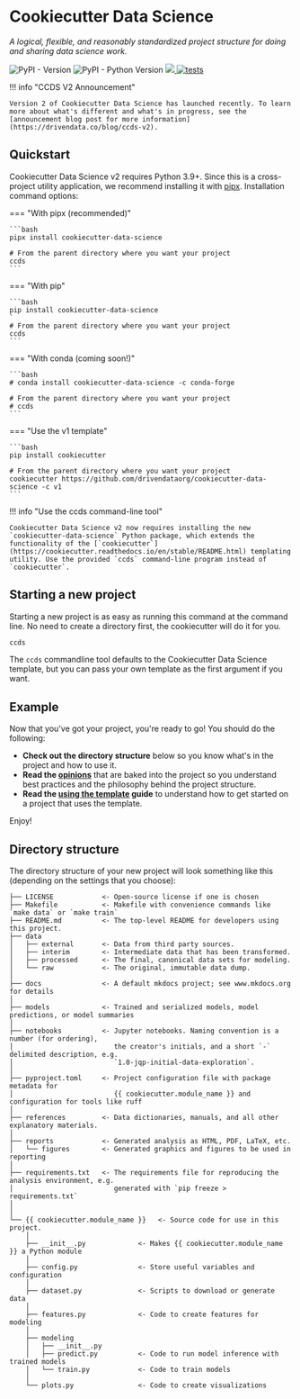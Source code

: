 # Cookiecutter Data Science

_A logical, flexible, and reasonably standardized project structure for doing and sharing data science work._

![PyPI - Version](https://img.shields.io/pypi/v/cookiecutter-data-science)
![PyPI - Python Version](https://img.shields.io/pypi/pyversions/cookiecutter-data-science)
<a target="_blank" href="https://cookiecutter-data-science.drivendata.org/">
    <img src="https://img.shields.io/badge/CCDS-Project%20template-328F97?logo=cookiecutter" />
</a>
[![tests](https://github.com/drivendataorg/cookiecutter-data-science/actions/workflows/tests.yml/badge.svg)](https://github.com/drivendataorg/cookiecutter-data-science/actions/workflows/tests.yml)

!!! info "CCDS V2 Announcement"

    Version 2 of Cookiecutter Data Science has launched recently. To learn more about what's different and what's in progress, see the [announcement blog post for more information](https://drivendata.co/blog/ccds-v2).


## Quickstart

Cookiecutter Data Science v2 requires Python 3.9+. Since this is a cross-project utility application, we recommend installing it with [pipx](https://pypa.github.io/pipx/). Installation command options:

=== "With pipx (recommended)"

    ```bash
    pipx install cookiecutter-data-science

    # From the parent directory where you want your project
    ccds
    ```

=== "With pip"

    ```bash
    pip install cookiecutter-data-science
    `
    # From the parent directory where you want your project
    ccds
    ```

=== "With conda (coming soon!)"

    ```bash
    # conda install cookiecutter-data-science -c conda-forge

    # From the parent directory where you want your project
    # ccds
    ```

=== "Use the v1 template"

    ```bash
    pip install cookiecutter

    # From the parent directory where you want your project
    cookiecutter https://github.com/drivendataorg/cookiecutter-data-science -c v1
    ```

!!! info "Use the ccds command-line tool"

    Cookiecutter Data Science v2 now requires installing the new `cookiecutter-data-science` Python package, which extends the functionality of the [`cookiecutter`](https://cookiecutter.readthedocs.io/en/stable/README.html) templating utility. Use the provided `ccds` command-line program instead of `cookiecutter`.


## Starting a new project

Starting a new project is as easy as running this command at the command line. No need to create a directory first, the cookiecutter will do it for you.

```bash
ccds
```

The `ccds` commandline tool defaults to the Cookiecutter Data Science template, but you can pass your own template as the first argument if you want.


## Example

<!-- TERMYNAL OUTPUT -->


Now that you've got your project, you're ready to go! You should do the following:

 - **Check out the directory structure** below so you know what's in the project and how to use it.
 - **Read the [opinions](opinions.md)** that are baked into the project so you understand best practices and the philosophy behind the project structure.
 - **Read the [using the template](using-the-template.md) guide** to understand how to get started on a project that uses the template.


 Enjoy!


## Directory structure

The directory structure of your new project will look something like this (depending on the settings that you choose):

```
├── LICENSE            <- Open-source license if one is chosen
├── Makefile           <- Makefile with convenience commands like `make data` or `make train`
├── README.md          <- The top-level README for developers using this project.
├── data
│   ├── external       <- Data from third party sources.
│   ├── interim        <- Intermediate data that has been transformed.
│   ├── processed      <- The final, canonical data sets for modeling.
│   └── raw            <- The original, immutable data dump.
│
├── docs               <- A default mkdocs project; see www.mkdocs.org for details
│
├── models             <- Trained and serialized models, model predictions, or model summaries
│
├── notebooks          <- Jupyter notebooks. Naming convention is a number (for ordering),
│                         the creator's initials, and a short `-` delimited description, e.g.
│                         `1.0-jqp-initial-data-exploration`.
│
├── pyproject.toml     <- Project configuration file with package metadata for 
│                         {{ cookiecutter.module_name }} and configuration for tools like ruff
│
├── references         <- Data dictionaries, manuals, and all other explanatory materials.
│
├── reports            <- Generated analysis as HTML, PDF, LaTeX, etc.
│   └── figures        <- Generated graphics and figures to be used in reporting
│
├── requirements.txt   <- The requirements file for reproducing the analysis environment, e.g.
│                         generated with `pip freeze > requirements.txt`
│
│
└── {{ cookiecutter.module_name }}   <- Source code for use in this project.
    │
    ├── __init__.py             <- Makes {{ cookiecutter.module_name }} a Python module
    │
    ├── config.py               <- Store useful variables and configuration
    │
    ├── dataset.py              <- Scripts to download or generate data
    │
    ├── features.py             <- Code to create features for modeling
    │
    ├── modeling                
    │   ├── __init__.py 
    │   ├── predict.py          <- Code to run model inference with trained models          
    │   └── train.py            <- Code to train models
    │
    └── plots.py                <- Code to create visualizations   
```
